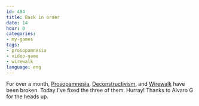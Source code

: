 ```yaml
---
id: 484
title: Back in order
date: 14
hour: 0
categories:
- my-games
tags:
- prosopamnesia
- video-game
- wirewalk
language: eng
---
```


For over a month, [Prosopamnesia](//www.agj.cl/files/games/prosopamnesia/), [Deconstructivism](//www.agj.cl/files/games/deconstructivism-kotm/), and [Wirewalk](//www.agj.cl/files/games/wirewalk/) have been broken. Today I've fixed the three of them. Hurray! Thanks to Alvaro G for the heads up.
